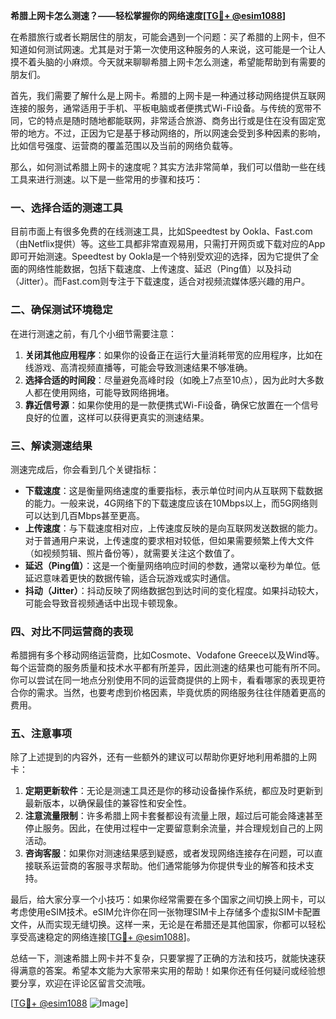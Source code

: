 **希腊上网卡怎么测速？——轻松掌握你的网络速度[[TG💪+ @esim1088](https://t.me/s/esim1088)]**

在希腊旅行或者长期居住的朋友，可能会遇到一个问题：买了希腊的上网卡，但不知道如何测试网速。尤其是对于第一次使用这种服务的人来说，这可能是一个让人摸不着头脑的小麻烦。今天就来聊聊希腊上网卡怎么测速，希望能帮助到有需要的朋友们。

首先，我们需要了解什么是上网卡。希腊的上网卡是一种通过移动网络提供互联网连接的服务，通常适用于手机、平板电脑或者便携式Wi-Fi设备。与传统的宽带不同，它的特点是随时随地都能联网，非常适合旅游、商务出行或是住在没有固定宽带的地方。不过，正因为它是基于移动网络的，所以网速会受到多种因素的影响，比如信号强度、运营商的覆盖范围以及当前的网络负载等。

那么，如何测试希腊上网卡的速度呢？其实方法非常简单，我们可以借助一些在线工具来进行测速。以下是一些常用的步骤和技巧：

### **一、选择合适的测速工具**
目前市面上有很多免费的在线测速工具，比如Speedtest by Ookla、Fast.com（由Netflix提供）等。这些工具都非常直观易用，只需打开网页或下载对应的App即可开始测速。Speedtest by Ookla是一个特别受欢迎的选择，因为它提供了全面的网络性能数据，包括下载速度、上传速度、延迟（Ping值）以及抖动（Jitter）。而Fast.com则专注于下载速度，适合对视频流媒体感兴趣的用户。

### **二、确保测试环境稳定**
在进行测速之前，有几个小细节需要注意：
1. **关闭其他应用程序**：如果你的设备正在运行大量消耗带宽的应用程序，比如在线游戏、高清视频直播等，可能会导致测速结果不够准确。
2. **选择合适的时间段**：尽量避免高峰时段（如晚上7点至10点），因为此时大多数人都在使用网络，可能导致网络拥堵。
3. **靠近信号源**：如果你使用的是一款便携式Wi-Fi设备，确保它放置在一个信号良好的位置，这样可以获得更真实的测速结果。

### **三、解读测速结果**
测速完成后，你会看到几个关键指标：
- **下载速度**：这是衡量网络速度的重要指标，表示单位时间内从互联网下载数据的能力。一般来说，4G网络下的下载速度应该在10Mbps以上，而5G网络则可以达到几百Mbps甚至更高。
- **上传速度**：与下载速度相对应，上传速度反映的是向互联网发送数据的能力。对于普通用户来说，上传速度的要求相对较低，但如果需要频繁上传大文件（如视频剪辑、照片备份等），就需要关注这个数值了。
- **延迟（Ping值）**：这是一个衡量网络响应时间的参数，通常以毫秒为单位。低延迟意味着更快的数据传输，适合玩游戏或实时通信。
- **抖动（Jitter）**：抖动反映了网络数据包到达时间的变化程度。如果抖动较大，可能会导致音视频通话中出现卡顿现象。

### **四、对比不同运营商的表现**
希腊拥有多个移动网络运营商，比如Cosmote、Vodafone Greece以及Wind等。每个运营商的服务质量和技术水平都有所差异，因此测速的结果也可能有所不同。你可以尝试在同一地点分别使用不同的运营商提供的上网卡，看看哪家的表现更符合你的需求。当然，也要考虑到价格因素，毕竟优质的网络服务往往伴随着更高的费用。

### **五、注意事项**
除了上述提到的内容外，还有一些额外的建议可以帮助你更好地利用希腊的上网卡：
1. **定期更新软件**：无论是测速工具还是你的移动设备操作系统，都应及时更新到最新版本，以确保最佳的兼容性和安全性。
2. **注意流量限制**：许多希腊上网卡套餐都设有流量上限，超过后可能会降速甚至停止服务。因此，在使用过程中一定要留意剩余流量，并合理规划自己的上网活动。
3. **咨询客服**：如果你对测速结果感到疑惑，或者发现网络连接存在问题，可以直接联系运营商的客服寻求帮助。他们通常能够为你提供专业的解答和技术支持。

最后，给大家分享一个小技巧：如果你经常需要在多个国家之间切换上网卡，可以考虑使用eSIM技术。eSIM允许你在同一张物理SIM卡上存储多个虚拟SIM卡配置文件，从而实现无缝切换。这样一来，无论是在希腊还是其他国家，你都可以轻松享受高速稳定的网络连接[[TG💪+ @esim1088](https://t.me/s/esim1088)]。

总结一下，测速希腊上网卡并不复杂，只要掌握了正确的方法和技巧，就能快速获得满意的答案。希望本文能为大家带来实用的帮助！如果你还有任何疑问或经验想要分享，欢迎在评论区留言交流哦。

[[TG💪+ @esim1088](https://t.me/s/esim1088) ![Image](https://i.postimg.cc/4NQfJmqS/Snipaste-2025-05-13-00-14-12.png)]